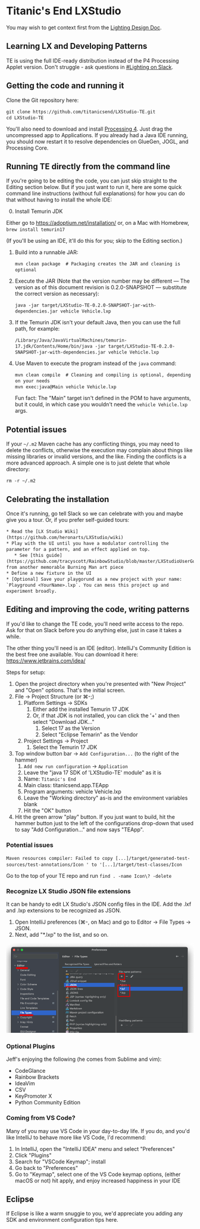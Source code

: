 Titanic's End LXStudio
==

You may wish to get context first from the [Lighting Design Doc](https://docs.google.com/document/d/1YK9umrhOodwnRWGRzYOR1iOocrO6Cf9ZpHF7FWgBKKI/edit#).

## Learning LX and Developing Patterns

TE is using the full IDE-ready distribution instead of the P4 Processing Applet version. Don't struggle - ask questions in [#Lighting on Slack](https://titanicsend.slack.com/archives/C02L0MDQB2M).

## Getting the code and running it

Clone the Git repository here:
```shell
git clone https://github.com/titanicsend/LXStudio-TE.git
cd LXStudio-TE
```

You'll also need to download and install [Processing 4](https://processing.org/download). Just drag the uncompressed app to Applications. If you already had a Java IDE running, you should now restart it to resolve dependencies on GlueGen, JOGL, and Processing Core.

## Running TE directly from the command line

If you're going to be editing the code, you can just skip straight to the Editing section below. But
if you just want to run it, here are some quick command line instructions (without full explanations)
for how you can do that without having to install the whole IDE:

0. Install Temurin JDK

Either go to https://adoptium.net/installation/ or, on a Mac with Homebrew, `brew install temurin17`

(If you'll be using an IDE, it'll do this for you; skip to the Editing section.)

1. Build into a runnable JAR:
   ```shell
   mvn clean package  # Packaging creates the JAR and cleaning is optional
   ```
2. Execute the JAR (Note that the version number may be different — The version
   as of this document revision is 0.2.0-SNAPSHOT — substitute the correct
   version as necessary):
   ```shell
   java -jar target/LXStudio-TE-0.2.0-SNAPSHOT-jar-with-dependencies.jar vehicle Vehicle.lxp
   ```
3. If the Temurin JDK isn't your default Java, then you can use the full path,
   for example:
   ```shell
   /Library/Java/JavaVirtualMachines/temurin-17.jdk/Contents/Home/bin/java -jar target/LXStudio-TE-0.2.0-SNAPSHOT-jar-with-dependencies.jar vehicle Vehicle.lxp
   ```
4. Use Maven to execute the program instead of the `java` command:
   ```shell
   mvn clean compile  # Cleaning and compiling is optional, depending on your needs
   mvn exec:java@Main vehicle Vehicle.lxp
   ```

   Fun fact: The "Main" target isn't defined in the POM to have arguments, but
   it could, in which case you wouldn't need the `vehicle Vehicle.lxp` args.

## Potential issues

If your `~/.m2` Maven cache has any conflicting things, you may need to delete
the conflicts, otherwise the execution may complain about things like missing
libraries or invalid versions, and the like. Finding the conflicts is a more
advanced approach. A simple one is to just delete that whole directory:

```shell
rm -r ~/.m2
```

## Celebrating the installation

Once it's running, go tell Slack so we can celebrate with you and maybe give you a tour.
Or, if you prefer self-guided tours:

    * Read the [LX Studio Wiki](https://github.com/heronarts/LXStudio/wiki)
    * Play with the UI until you have a modulator controlling the parameter for a pattern, and an effect applied on top.
       * See [this guide](https://github.com/tracyscott/RainbowStudio/blob/master/LXStudioUserGuide.md) from another memorable Burning Man art piece
    * Define a new fixture in the UI
    * [Optional] Save your playgorund as a new project with your name: `Playground <YourName>.lxp`. You can mess this project up and experiment broadly.

## Editing and improving the code, writing patterns

If you'd like to change the TE code, you'll need write access to the repo. Ask
for that on Slack before you do anything else, just in case it takes a while.

The other thing you'll need is an IDE (editor). IntelliJ's Community Edition is the best
free one available. You can download it here:
https://www.jetbrains.com/idea/

Steps for setup:
1. Open the project directory when you're presented with "New Project" and
   "Open" options. That's the initial screen.
2. File → Project Structure (or ⌘-;)
   1. Platform Settings → SDKs
      1. Either add the installed Temurin 17 JDK
      2. Or, if that JDK is not installed, you can click the '+' and then select
         "Download JDK..."
         1. Select 17 as the Version
         2. Select "Eclipse Temarin" as the Vendor
   2. Project Settings → Project
      1. Select the Temurin 17 JDK
3. Top window button bar → `Add Configuration...` (to the right of the hammer)
   1. `Add new run configuration` → `Application`
   2. Leave the "java 17 SDK of 'LXStudio-TE' module" as it is
   3. Name: `Titanic's End`
   4. Main class: titanicsend.app.TEApp
   5. Program arguments: vehicle Vehicle.lxp
   6. Leave the "Working directory" as-is and the environment variables blank
   7. Hit the "OK" button
4. Hit the green arrow "play" button. If you just want to build, hit the hammer
   button just to the left of the configurations drop-down that used to say
   "Add Configuration..." and now says "TEApp".

### Potential issues

`Maven resources compiler: Failed to copy [...]/target/generated-test-sources/test-annotations/Icon
' to '[...]/target/test-classes/Icon`

Go to the top of your TE repo and run `find . -name Icon\? -delete`

### Recognize LX Studio JSON file extensions

It can be handy to edit LX Studio's JSON config files in the IDE. Add the .lxf
and .lxp extensions to be recognized as JSON.

1. Open IntelliJ preferences (⌘-, on Mac) and go to Editor → File Types → JSON.
2. Next, add "*.lxp" to the list, and so on.

![JSON File Types](assets/IDE%20Setup/JSON%20File%20Types.png)

### Optional Plugins

Jeff's enjoying the following (he comes from Sublime and vim):

* CodeGlance
* Rainbow Brackets
* IdeaVim
* CSV
* KeyPromoter X
* Python Community Edition

### Coming from VS Code?

Many of you may use VS Code in your day-to-day life. If you do, and you'd like
IntelliJ to behave more like VS Code, I'd recommend:

1. In IntelliJ, open the "IntelliJ IDEA" menu and select "Preferences"
2. Click "Plugins"
3. Search for "VSCode Keymap"; install
4. Go back to "Preferences"
5. Go to "Keymap", select one of the VS Code keymap options, (either macOS or
   not) hit apply, and enjoy increased happiness in your IDE

## Eclipse

If Eclipse is like a warm snuggie to you, we'd appreciate you adding any SDK and
environment configuration tips here.

